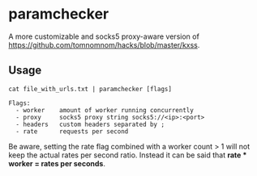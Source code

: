 # paramchecker
A more customizable and socks5 proxy-aware version of https://github.com/tomnomnom/hacks/blob/master/kxss.

## Usage

```shell
cat file_with_urls.txt | paramchecker [flags]

Flags:
  - worker    amount of worker running concurrently
  - proxy     socks5 proxy string socks5://<ip>:<port>
  - headers   custom headers separated by ;
  - rate      requests per second
```
Be aware, setting the rate flag combined with a worker count > 1 will not keep the actual rates per second ratio.
Instead it can be said that **rate * worker = rates per seconds**.
